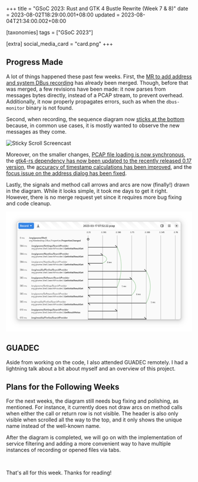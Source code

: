+++
title = "GSoC 2023: Rust and GTK 4 Bustle Rewrite (Week 7 & 8)"
date = 2023-08-02T18:29:00.001+08:00
updated = 2023-08-04T21:34:00.002+08:00

[taxonomies]
tags = ["GSoC 2023"]

[extra]
social_media_card = "card.png"
+++

## Progress Made

A lot of things happened these past few weeks. First, the [MR to add address and system DBus recording](https://gitlab.gnome.org/msandova/bustle/-/merge_requests/12) has already been merged. Though, before that was merged, a few revisions have been made: it now parses from messages bytes directly, instead of a PCAP stream, to prevent overhead. Additionally, it now properly propagates errors, such as when the `dbus-monitor` binary is not found.
<!-- more -->

Second, when recording, the sequence diagram now [sticks at the bottom](https://gitlab.gnome.org/msandova/bustle/-/merge_requests/14) because, in common use cases, it is mostly wanted to observe the new messages as they come.

![Sticky Scroll Screencast](sticky-scroll.gif)

Moreover, on the smaller changes, [PCAP file loading is now synchronous](https://gitlab.gnome.org/msandova/bustle/-/merge_requests/13), the [gtk4-rs dependency has now been updated to the recently released 0.17 version](https://gitlab.gnome.org/msandova/bustle/-/merge_requests/15), the [accuracy of timestamp calculations has been improved](https://gitlab.gnome.org/msandova/bustle/-/merge_requests/18), and the [focus issue on the address dialog has been fixed](https://gitlab.gnome.org/msandova/bustle/-/merge_requests/19).

Lastly, the signals and method call arrows and arcs are now (finally!) drawn in the diagram. While it looks simple, it took me days to get it right. However, there is no merge request yet since it requires more bug fixing and code cleanup.

![Diagram With Arrows and Arcs](diagram.png)

## GUADEC

Aside from working on the code, I also attended GUADEC remotely. I had a lightning talk about a bit about myself and an overview of this project.

## Plans for the Following Weeks

For the next weeks, the diagram still needs bug fixing and polishing, as mentioned. For instance, it currently does not draw arcs on method calls when either the call or return row is not visible. The header is also only visible when scrolled all the way to the top, and it only shows the unique name instead of the well-known name.

After the diagram is completed, we will go on with the implementation of service filtering and adding a more convenient way to have multiple instances of recording or opened files via tabs.

<br>

That's all for this week. Thanks for reading!
